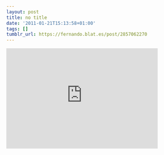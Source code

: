 ```yaml
---
layout: post
title: no title
date: '2011-01-21T15:13:58+01:00'
tags: []
tumblr_url: https://fernando.blat.es/post/2857062270
---
```

<iframe src="https://player.vimeo.com/video/18987252?title=0&amp;byline=0&amp;portrait=0&amp;app_id=122963" width="400" height="265" frameborder="0" allow="autoplay; fullscreen" allowfullscreen title="Nueva d&amp;eacute;cada, nuevo v&amp;iacute;deo del &amp;quot;Equipo de The Cocktail&amp;quot;"></iframe>  

